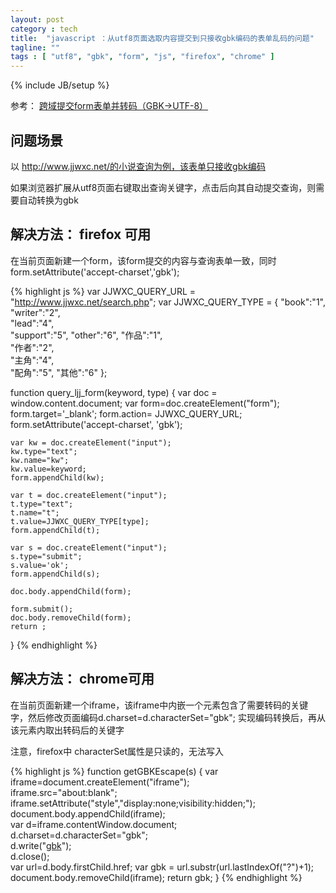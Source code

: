 ```yaml
---
layout: post
category : tech
title:  "javascript ：从utf8页面选取内容提交到只接收gbk编码的表单乱码的问题"
tagline: ""
tags : [ "utf8", "gbk", "form", "js", "firefox", "chrome" ] 
---
```

{% include JB/setup %}

参考： [跨域提交form表单并转码（GBK→UTF-8）](http://happysoul.iteye.com/blog/611874)

## 问题场景

以 http://www.jjwxc.net/的小说查询为例，该表单只接收gbk编码

如果浏览器扩展从utf8页面右键取出查询关键字，点击后向其自动提交查询，则需要自动转换为gbk

## 解决方法： firefox 可用

在当前页面新建一个form，该form提交的内容与查询表单一致，同时 form.setAttribute('accept-charset','gbk');

{% highlight js %}
var JJWXC_QUERY_URL = "http://www.jjwxc.net/search.php";
var JJWXC_QUERY_TYPE = {
    "book":"1",    
    "writer":"2",  
    "lead":"4",  
    "support":"5", 
    "other":"6",
    "作品":"1",    
    "作者":"2",  
    "主角":"4",  
    "配角":"5", 
    "其他":"6"
};

function query_ljj_form(keyword, type) {
    var doc = window.content.document;
    var form=doc.createElement("form");  
    form.target='_blank';
    form.action= JJWXC_QUERY_URL;
    form.setAttribute('accept-charset', 'gbk');

    var kw = doc.createElement("input");
    kw.type="text";
    kw.name="kw";
    kw.value=keyword;
    form.appendChild(kw);

    var t = doc.createElement("input");
    t.type="text";
    t.name="t";
    t.value=JJWXC_QUERY_TYPE[type];
    form.appendChild(t);

    var s = doc.createElement("input");
    s.type="submit";
    s.value='ok';
    form.appendChild(s);

    doc.body.appendChild(form);  

    form.submit();
    doc.body.removeChild(form);
    return ;
}
{% endhighlight %}

## 解决方法： chrome可用

在当前页面新建一个iframe，该iframe中内嵌一个元素包含了需要转码的关键字，然后修改页面编码d.charset=d.characterSet="gbk";  实现编码转换后，再从该元素内取出转码后的关键字

注意，firefox中 characterSet属性是只读的，无法写入

{% highlight js %}
function getGBKEscape(s) {
    var iframe=document.createElement("iframe");  
    iframe.src="about:blank";  
    iframe.setAttribute("style","display:none;visibility:hidden;");  
    document.body.appendChild(iframe);  
    var d=iframe.contentWindow.document;  
    d.charset=d.characterSet="gbk";  
    d.write("<body><a href='?"+s+"'>gbk</a></body>");  
    d.close();  
    var url=d.body.firstChild.href;
    var gbk = url.substr(url.lastIndexOf("?")+1);  
    document.body.removeChild(iframe);
    return gbk;
}
{% endhighlight %}
